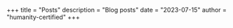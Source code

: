 +++
title = "Posts"
description = "Blog posts"
date = "2023-07-15"
author = "humanity-certified"
+++